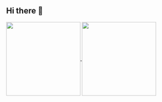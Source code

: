 ## Hi there 👋


<a href="https://github.com/GabrieldsReis/github-readme-stats">
  <img height=200 align="center" src="https://github-readme-stats.vercel.app/api?username=GabrieldsReis&theme=dark" />
</a>
<a href="https://github.com/GabrieldsReis/convoychat">
  <img height=200 align="center" src="https://github-readme-stats.vercel.app/api/top-langs?username=GabrieldsReis&layout=compact&langs_count=8&card_width=320&theme=dark" />
</a>



<!--
**GabrieldsReis/GabrieldsReis** is a ✨ _special_ ✨ repository because its `README.md` (this file) appears on your GitHub profile.

Here are some ideas to get you started:

- 🔭 I’m currently working on ...
- 🌱 I’m currently learning ...
- 👯 I’m looking to collaborate on ...
- 🤔 I’m looking for help with ...
- 💬 Ask me about ...
- 📫 How to reach me: ...
- 😄 Pronouns: ...
- ⚡ Fun fact: ...
-->
